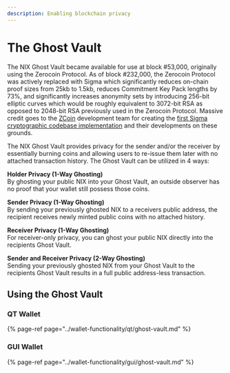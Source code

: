 ```yaml
---
description: Enabling blockchain privacy
---
```


# The Ghost Vault

The NIX Ghost Vault became available for use at block \#53,000, originally using the Zerocoin Protocol. As of block \#232,000, the Zerocoin Protocol was actively replaced with Sigma which significantly reduces on-chain proof sizes from 25kb to 1.5kb, reduces Commitment Key Pack lengths by 73%, and significantly increases anonymity sets by introducing 256-bit elliptic curves which would be roughly equivalent to 3072-bit RSA as opposed to 2048-bit RSA previously used in the Zerocoin Protocol. Massive credit goes to the [ZCoin](https://zcoin.io) development team for creating the [first Sigma cryptographic codebase implementation](https://twitter.com/zcoinofficial/status/1118819578472206337) and their developments on these grounds.

The NIX Ghost Vault provides privacy for the sender and/or the receiver by essentially burning coins and allowing users to re-issue them later with no attached transaction history. The Ghost Vault can be utilized in 4 ways:

**Holder Privacy \(1-Way Ghosting\)**  
By ghosting your public NIX into your Ghost Vault, an outside observer has no proof that your wallet still possess those coins.

**Sender Privacy \(1-Way Ghosting\)**  
By sending your previously ghosted NIX to a receivers public address, the recipient receives newly minted public coins with no attached history.

**Receiver Privacy \(1-Way Ghosting\)**  
For receiver-only privacy, you can ghost your public NIX directly into the recipients Ghost Vault.

**Sender and Receiver Privacy \(2-Way Ghosting\)**  
Sending your previously ghosted NIX from your Ghost Vault to the recipients Ghost Vault results in a full public address-less transaction.

## Using the Ghost Vault

### QT Wallet

{% page-ref page="../wallet-functionality/qt/ghost-vault.md" %}

### GUI Wallet

{% page-ref page="../wallet-functionality/gui/ghost-vault.md" %}

